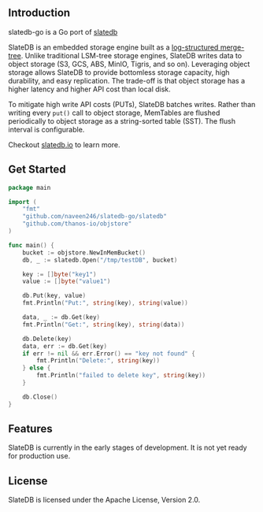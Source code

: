 ## Introduction

slatedb-go is a Go port of [slatedb](https://github.com/slatedb/slatedb)

SlateDB is an embedded storage engine built as a [log-structured merge-tree](https://en.wikipedia.org/wiki/Log-structured_merge-tree). Unlike traditional LSM-tree storage engines, SlateDB writes data to object storage (S3, GCS, ABS, MinIO, Tigris, and so on). Leveraging object storage allows SlateDB to provide bottomless storage capacity, high durability, and easy replication. The trade-off is that object storage has a higher latency and higher API cost than local disk.

To mitigate high write API costs (PUTs), SlateDB batches writes. Rather than writing every `put()` call to object storage, MemTables are flushed periodically to object storage as a string-sorted table (SST). The flush interval is configurable.

Checkout [slatedb.io](https://slatedb.io) to learn more.

## Get Started

```Go
package main

import (
	"fmt"
	"github.com/naveen246/slatedb-go/slatedb"
	"github.com/thanos-io/objstore"
)

func main() {
	bucket := objstore.NewInMemBucket()
	db, _ := slatedb.Open("/tmp/testDB", bucket)

	key := []byte("key1")
	value := []byte("value1")

	db.Put(key, value)
	fmt.Println("Put:", string(key), string(value))

	data, _ := db.Get(key)
	fmt.Println("Get:", string(key), string(data))

	db.Delete(key)
	data, err := db.Get(key)
	if err != nil && err.Error() == "key not found" {
		fmt.Println("Delete:", string(key))
	} else {
		fmt.Println("failed to delete key", string(key))
	}

	db.Close()
}
```

## Features

SlateDB is currently in the early stages of development. It is not yet ready for production use.

## License

SlateDB is licensed under the Apache License, Version 2.0.